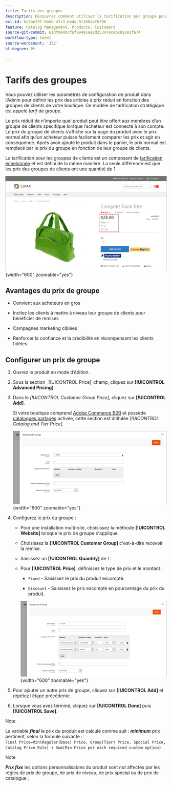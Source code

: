 ```yaml
---
title: Tarifs des groupes
description: Découvrez comment utiliser la tarification par groupe pour définir les prix des articles à prix réduit en fonction des groupes de clients de votre boutique.
exl-id: bc5be23f-64eb-47c3-beda-01168abfbf96
feature: Catalog Management, Products, Customers
source-git-commit: 61df9a4bcfaf09491ae2d353478ceb281082fa74
workflow-type: tm+mt
source-wordcount: '332'
ht-degree: 0%

---
```


# Tarifs des groupes

Vous pouvez utiliser les paramètres de configuration de produit dans l’Admin pour définir les prix des articles à prix réduit en fonction des groupes de clients de votre boutique. Ce modèle de tarification stratégique est appelé _tarif de groupe_.

Le prix réduit de n’importe quel produit peut être offert aux membres d’un groupe de clients spécifique lorsque l’acheteur est connecté à son compte. Le prix du groupe de clients s’affiche sur la page du produit avec le prix normal afin qu’un acheteur puisse facilement comparer les prix et agir en conséquence. Après avoir ajouté le produit dans le panier, le prix normal est remplacé par le prix du groupe en fonction de leur groupe de clients.

La tarification pour les groupes de clients est un composant de [tarification échelonnée](product-price-tier.md) et est défini de la même manière. La seule différence est que les prix des groupes de clients ont une quantité de 1.

![Réduction sur le groupe de clients](./assets/storefront-price-group.png){width="600" zoomable="yes"}

## Avantages du prix de groupe

- Convient aux acheteurs en gros

- Incitez les clients à mettre à niveau leur groupe de clients pour bénéficier de remises

- Campagnes marketing ciblées

- Renforcer la confiance et la crédibilité en récompensant les clients fidèles

## Configurer un prix de groupe

1. Ouvrez le produit en mode d’édition.

1. Sous la section _[!UICONTROL Price]_champ, cliquez sur **[!UICONTROL Advanced Pricing]**.

1. Dans le _[!UICONTROL Customer Group Price]_, cliquez sur **[!UICONTROL Add]**.

   Si votre boutique comprend [Adobe Commerce B2B](../b2b/introduction.md) et possède [catalogues partagés](../b2b/catalog-shared.md) activée, cette section est intitulée _[!UICONTROL Catalog and Tier Price]_.

   ![Tarifs avancés](./assets/product-price-group.png){width="600" zoomable="yes"}

1. Configurez le prix du groupe :

   - Pour une installation multi-site, choisissez la méthode **[!UICONTROL Website]** lorsque le prix de groupe s&#39;applique.

   - Choisissez la **[!UICONTROL Customer Group]** c&#39;est-à-dire recevoir la remise.

   - Saisissez un **[!UICONTROL Quantity]** de `1`.

   - Pour **[!UICONTROL Price]**, définissez le type de prix et le montant :

      - `Fixed` - Saisissez le prix du produit escompté.

      - `Discount` - Saisissez le prix escompté en pourcentage du prix du produit.

     ![Tarifs des groupes clients](./assets/product-price-group-discount.png){width="600" zoomable="yes"}

1. Pour ajouter un autre prix de groupe, cliquez sur **[!UICONTROL Add]** et répétez l’étape précédente.

1. Lorsque vous avez terminé, cliquez sur **[!UICONTROL Done]** puis **[!UICONTROL Save]**.

>[!NOTE]
>
>La variable **_final_** le prix du produit est calculé comme suit : **_minimum_** prix pertinent, selon la formule suivante : <br/>`Final Price=Min(Regular(Base) Price, Group(Tier) Price, Special Price, Catalog Price Rule) + Sum(Min Price per each required custom option)`

>[!NOTE]
>
>**_Prix fixe_** les options personnalisables du produit sont _not_ affectés par les règles de prix de groupe, de prix de niveau, de prix spécial ou de prix de catalogue ;
